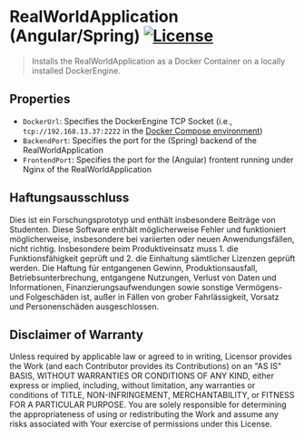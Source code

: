 # RealWorldApplication (Angular/Spring) [![License](https://img.shields.io/badge/License-Apache%202.0-blue.svg)](https://opensource.org/licenses/Apache-2.0)

> Installs the RealWorldApplication as a Docker Container on a locally installed DockerEngine.

## Properties

- `DockerUrl`: Specifies the DockerEngine TCP Socket (i.e., `tcp://192.168.13.37:2222` in the [Docker Compose environment](https://github.com/OpenTOSCA/opentosca-docker))
- `BackendPort`: Specifies the port for the (Spring) backend of the RealWorldApplication
- `FrontendPort`: Specifies the port for the (Angular) frontent running under Nginx of the RealWorldApplication

## Haftungsausschluss

Dies ist ein Forschungsprototyp und enthält insbesondere Beiträge von Studenten.
Diese Software enthält möglicherweise Fehler und funktioniert möglicherweise, insbesondere bei variierten oder neuen Anwendungsfällen, nicht richtig.
Insbesondere beim Produktiveinsatz muss 1. die Funktionsfähigkeit geprüft und 2. die Einhaltung sämtlicher Lizenzen geprüft werden.
Die Haftung für entgangenen Gewinn, Produktionsausfall, Betriebsunterbrechung, entgangene Nutzungen, Verlust von Daten und Informationen, Finanzierungsaufwendungen sowie sonstige Vermögens- und Folgeschäden ist, außer in Fällen von grober Fahrlässigkeit, Vorsatz und Personenschäden ausgeschlossen.

## Disclaimer of Warranty

Unless required by applicable law or agreed to in writing, Licensor provides the Work (and each Contributor
provides its Contributions) on an "AS IS" BASIS, WITHOUT WARRANTIES OR CONDITIONS OF ANY KIND, either express
or implied, including, without limitation, any warranties or conditions of TITLE, NON-INFRINGEMENT,
MERCHANTABILITY, or FITNESS FOR A PARTICULAR PURPOSE. You are solely responsible for determining the
appropriateness of using or redistributing the Work and assume any risks associated with Your exercise of
permissions under this License.
